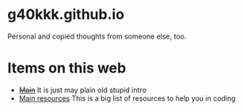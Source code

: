 # g40kkk.github.io
Personal and copied thoughts from someone else, too.


# Items on this web
* ~~[Main]()~~ It is just may plain old stupid intro
* [Main resources](resources) This is a big list of resources to help you in coding

